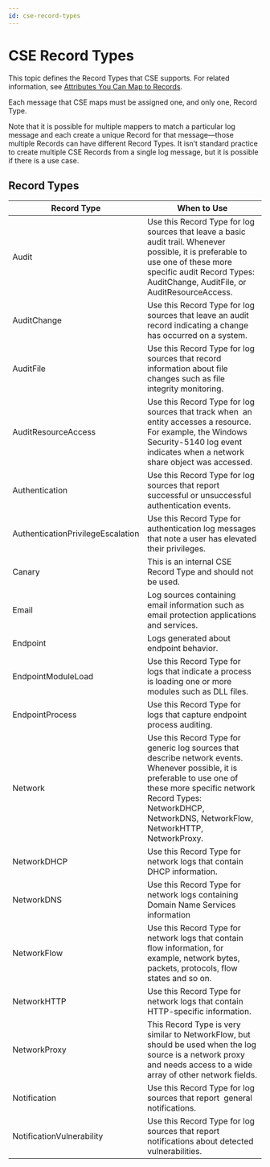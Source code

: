 ```yaml
---
id: cse-record-types
---
```


# CSE Record Types

This topic defines the Record Types that CSE supports. For related information, see [Attributes You Can Map to Records](03Attributes_You_Can_Map_to_Records.md "Attributes You Can Map to Records"). 

Each message that CSE maps must be assigned one, and only one, Record Type.

Note that it is possible for multiple mappers to match a particular log message and each create a unique Record for that message—those multiple Records can have different Record Types. It isn’t standard practice to create multiple CSE Records from a single log message, but it is possible if there is a use case.

## Record Types

| Record Type | When to Use |
|--|--|
| Audit | Use this Record Type for log sources that leave a basic audit trail. Whenever possible, it is preferable to use one of these more specific audit Record Types: AuditChange, AuditFile, or AuditResourceAccess. |
| AuditChange | Use this Record Type for log sources that leave an audit record indicating a change has occurred on a system. |
| AuditFile | Use this Record Type for log sources that record information about file changes such as file integrity monitoring. |
| AuditResourceAccess | Use this Record Type for log sources that track when  an entity accesses a resource. For example, the Windows Security-5140 log event indicates when a network share object was accessed. |
| Authentication | Use this Record Type for log sources that report successful or unsuccessful authentication events. |
| AuthenticationPrivilegeEscalation | Use this Record Type for authentication log messages that note a user has elevated their privileges. |
| Canary | This is an internal CSE Record Type and should not be used. |
| Email | Log sources containing email information such as email protection applications and services. |
| Endpoint | Logs generated about endpoint behavior. |
| EndpointModuleLoad | Use this Record Type for logs that indicate a process is loading one or more modules such as DLL files. |
| EndpointProcess | Use this Record Type for logs that capture endpoint process auditing. |
| Network | Use this Record Type for generic log sources that describe network events. Whenever possible, it is preferable to use one of these more specific network Record Types: NetworkDHCP, NetworkDNS, NetworkFlow, NetworkHTTP, NetworkProxy. |
| NetworkDHCP | Use this Record Type for network logs that contain DHCP information. |
| NetworkDNS | Use this Record Type for network logs containing Domain Name Services information |
| NetworkFlow | Use this Record Type for network logs that contain flow information, for example, network bytes, packets, protocols, flow states and so on. |
| NetworkHTTP | Use this Record Type for network logs that contain HTTP-specific information. |
| NetworkProxy | This Record Type is very similar to NetworkFlow, but should be used when the log source is a network proxy and needs access to a wide array of other network fields. |
| Notification | Use this Record Type for log sources that report  general notifications. |
| NotificationVulnerability | Use this Record Type for log sources that report notifications about detected vulnerabilities. |
